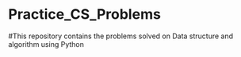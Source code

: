 # Practice_CS_Problems
#This repository contains the problems solved on Data structure and algorithm using Python

